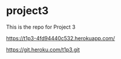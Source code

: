 # project3
This is the repo for Project 3

https://t1p3-4fd94440c532.herokuapp.com/

https://git.heroku.com/t1p3.git